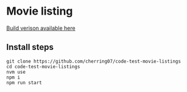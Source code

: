 # Movie listing

[Build verison available here](https://thirsty-johnson-758c5a.netlify.com)

## Install steps
```
git clone https://github.com/cherring07/code-test-movie-listings
cd code-test-movie-listings
nvm use
npm i
npm run start
```